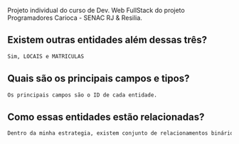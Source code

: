 
Projeto individual do curso de Dev. Web FullStack do projeto Programadores Carioca - SENAC RJ & Resilia.

## Existem outras entidades além dessas três?

```sh
Sim, LOCAIS e MATRICULAS
```

## Quais são os principais campos e tipos?

```sh
Os principais campos são o ID de cada entidade. 
```

## Como essas entidades estão relacionadas?

```sh
Dentro da minha estrategia, existem conjunto de relacionamentos binários.
```

